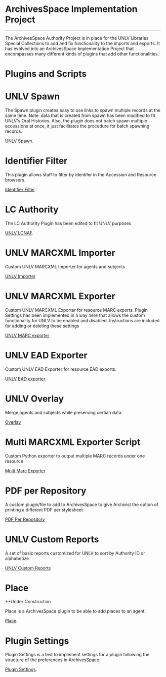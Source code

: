 # ArchivesSpace Implementation Project
  -------------------------------
The ArchivesSpace Authority Project is in place for the UNLV Libraries Special Collections to add and fix functionality to the imports and exports. It has evolved into an ArchivesSpace Implementation Project that encompasses many different kinds of plugins that add other functionalities.

# Plugins and Scripts

# UNLV Spawn

The Spawn plugin creates easy to use links to spawn multiple records at the same time.
Note: data that is created from spawn has been modified to fit UNLV's Oral Histories. Also, the plugin does not batch spawn multiple accessions at once, it just facilitates the procedure for batch spawning records.

[UNLV Spawn](https://github.com/l3mus/ArchivesSpace-authority-project/tree/master/spawn).

# Identifier Filter

This plugin allows staff to filter by identifer in the Accession and Resource browsers.

[Identifier Filter](https://github.com/l3mus/ArchivesSpace-authority-project/tree/master/identifier_filter).

# LC Authority

The LC Authority Plugin has been edited to fit UNLV purposes

[UNLV LCNAF](https://github.com/l3mus/ArchivesSpace-authority-project/tree/master/lcnaf).

# UNLV MARCXML Importer

Custom UNLV MARCXML Importer for agents and subjects

[UNLV Importer](https://github.com/l3mus/ArchivesSpace-authority-project/tree/master/unlv_importer)

# UNLV MARCXML Exporter

Custom UNLV MARCXML Exporter for resource MARC exports. Plugin Settings has been implemented in a way here that allows
the custom functionality for UNLV to be enabled and disabled. Instructions are included for adding or deleting these settings

[UNLV MARC exporter](https://github.com/l3mus/ArchivesSpace-authority-project/tree/master/unlv_marc_exporter)

# UNLV EAD Exporter

Custom UNLV EAD Exporter for resource EAD exports.

[UNLV EAD exporter](https://github.com/l3mus/ArchivesSpace-authority-project/tree/master/unlv_ead_exporter)

# UNLV Overlay

Merge agents and subjects while preserving certian data.

[Overlay](https://github.com/l3mus/ArchivesSpace-authority-project/tree/master/overlay)

# Multi MARCXML Exporter Script

Custom Python exporter to output multiple MARC records under one resource

[Multi Marc Exporter](https://github.com/l3mus/ArchivesSpace-authority-project/tree/master/multi_marc_exporter)

# PDF per Repository

A custom plugin/file to add to ArchivesSpace to give Archivist the option of printing a different PDF per stylesheet

[PDF Per Repository](https://github.com/l3mus/ArchivesSpace-authority-project/tree/master/pdf_per_repository)

# UNLV Custom Reports

A set of basic reports customized for UNLV to sort by Authority ID or alphabetize 

[UNLV Custom Reports](https://github.com/l3mus/ArchivesSpace-authority-project/tree/master/UNLV)

# Place 

**Under Construction 

Place is a ArchivesSpace plugin to be able to add places to an agent.

[Place](https://github.com/l3mus/ArchivesSpace-authority-project/tree/master/place).

# Plugin Settings

Plugin Settings is a test to implement settings for a plugin following the structure of the preferences in ArchivesSpace.

[Plugin Settings](https://github.com/l3mus/ArchivesSpace-authority-project/tree/master/plugin_settings).

